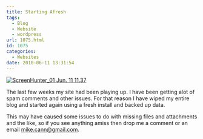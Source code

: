 ```yaml
---
title: Starting Afresh
tags:
  - Blog
  - Website
  - wordpress
url: 1075.html
id: 1075
categories:
  - Websites
date: 2010-06-11 13:31:54
---
```


[![](https://mikecann.co.uk/wp-content/uploads/2010/06/ScreenHunter_01-Jun.-11-11.37.jpg "ScreenHunter_01 Jun. 11 11.37")](https://mikecann.co.uk/wp-content/uploads/2010/06/ScreenHunter_01-Jun.-11-11.37.jpg)

The last few weeks my site had been playing up. I have been getting alot of spam comments and other issues. For that reason I have wiped my entire blog and started again using a fresh install and backed up data.

<!-- more -->

This may have caused some issues to do with missing files and attachments and the like, so if you see anything amiss then drop me a comment or an email mike.cann@gmail.com.
